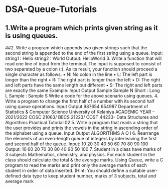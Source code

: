 # DSA-Queue-Tutorials
## 1.Write a program which prints given string as it is using queues.
##2. Write a program which appends two given strings such that the second string is appended to the end of the first string using a queue.
Input:
string1 : Hello
string2 : World
Output: HelloWorld
3. Write a function that will read one line of input from the terminal. The input is supposed to consist of two separated by a colon (:). As its result, your function should proceed a single character as follows. 
• N: No colon in the line
• L: The left part is longer than the right
• R: The right part is longer than the left
• D: The right and left parts have the same length but different
• S: The right and left parts are exactly the same
Example: 
 Input Output 
Sample Sample N 
Short : Long L 
Sample : Sample S 
Write a code for the above scenario using queues.
4. Write a program to change the first half of a number with its second half using queue operations.
Input Output
987654 654987
Department of Statistics & Computer Science
University of Kelaniya ACADEMIC YEAR – 2021/2022
COSC 21063/ BECS 21223/ COST 44233-
Data Structures and Algorithms
Practical Tutorial 02
5. Write a program that reads a string that the user provides and prints the vowels in the string in ascending order of the alphabet using a queue. 
Input Output
ALGORITHMS A O I
6. Rearrange the elements of an even-length queue of integers by interleaving the first and second half of the queue.
Input: 10 20 30 40 50 60 70 80 90 100
Output: 10 60 20 70 30 80 40 90 50 100
7. Student in a class have marks of 3 subjects Mathematics, chemistry, and physics. For each student in the class should calculate the total & the average marks. Using Queue, write a C program to read the marks and print only the average marks of each student in order of data inserted. (Hint: You should define a suitable user-defined data type to keep student number, marks of 3 subjects, total and average mark
